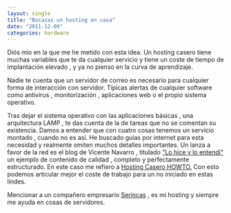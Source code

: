 ```yaml
---
layout: single
title: "Bocazas un hosting en casa"
date: "2011-12-09"
categories: hardware
---
```


Diós mio en la que me he metido con esta idea. Un hosting casero tiene muchas variables que te da cualquier servicio y tiene un coste de tiempo de implantación elevado , y ya no pienso en la curva de aprendizaje.

Nadie te cuenta que un servidor de correo es necesario para cualquier forma de interacción con servidor. Típicas alertas de cualquier software como antivirus , monitorización , aplicaciones web o el propio sistema operativo.

Tras dejar el sistema operativo con las aplicaciones básicas , una arquitectura LAMP , te das cuenta de la de tareas que no se comentan su existencia. Damos a entender que con cuatro cosas tenemos un servicio montado , cuando no es así. He buscado guías por internet para esta necesidad y realmente omiten muchos detalles importantes. Un lanza a favor de la red es el blog de Vicente Navarro , titulado ["Lo hice y lo entendí"](https://www.vicente-navarro.com/blog/ "Vicente Navarro") un ejemplo de contenido de calidad , completo y perfectamente estructurado. En este caso me refiero a [Hosting Casero HOWTO.](https://www.vicente-navarro.com/blog/ "Vicente Navarro") Con esto podemos articular mejor el coste de trabajo para un no iniciado en estas lindes.

Mencionar a un compañero empresario [Serincas](https://www.serincas.com/ "Serincas") , es mi hosting y siempre me ayuda en cosas de servidores.[](https://www.serincas.com/ "Serincas")
